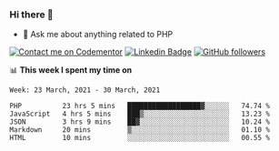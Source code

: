 ### Hi there 👋

<!--
**mustafaculban/mustafaculban** is a ✨ _special_ ✨ repository because its `README.md` (this file) appears on your GitHub profile.

Here are some ideas to get you started:

- 🌱 I’m currently learning ...
- 👯 I’m looking to collaborate on ...
- 🤔 I’m looking for help with ...
- 📫 How to reach me: ...
- 😄 Pronouns: ...
- ⚡ Fun fact: ...

-->
- 💬 Ask me about anything related to PHP

[![Contact me on Codementor](https://www.codementor.io/m-badges/karamusluk/book-session.svg)](https://www.codementor.io/@karamusluk?refer=badge)
[![Linkedin Badge](https://img.shields.io/badge/-Mustafa%20Culban-blue?style=social&logo=Linkedin&logoColor=blue&link=https://www.linkedin.com/in/mustafaculban/)](https://www.linkedin.com/in/mustafaculban/) 
[![GitHub followers](https://img.shields.io/github/followers/karamusluk?label=Follow&style=social)](https://github.com/karamusluk/?tab=follow)


📊 **This week I spent my time on**
<!--START_SECTION:waka-->
```text
Week: 23 March, 2021 - 30 March, 2021

PHP          23 hrs 5 mins   ██████████████████▓░░░░░░   74.74 % 
JavaScript   4 hrs 5 mins    ███▒░░░░░░░░░░░░░░░░░░░░░   13.23 % 
JSON         3 hrs 9 mins    ██▓░░░░░░░░░░░░░░░░░░░░░░   10.24 % 
Markdown     20 mins         ▒░░░░░░░░░░░░░░░░░░░░░░░░   01.10 % 
HTML         10 mins         ░░░░░░░░░░░░░░░░░░░░░░░░░   00.55 % 
```
<!--END_SECTION:waka-->

